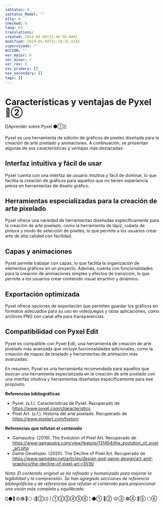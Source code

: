 ```yaml
---
iaStatus: 0
iaStatus_Model: ""
a11y: 0
checked: 0
lang: ES
translations: 
created: 2024-04-06T23:48:58.940Z
modified: 2024-05-03T21:39:35.414Z
supervisado: ""
ACCION: ""
ver_major: 0
ver_minor: 2
ver_rev: 5
nav_primary: []
nav_secondary: []
tags: []
---
```

# Características y ventajas de Pyxel 🔴②

[[Aprender sobre Pyxel  ⚫①]]

Pyxel es una herramienta de edición de gráficos de píxeles diseñada para la creación de arte pixelado y animaciones. A continuación, se presentan algunas de sus características y ventajas más destacadas:

## Interfaz intuitiva y fácil de usar

Pyxel cuenta con una interfaz de usuario intuitiva y fácil de dominar, lo que facilita la creación de gráficos para aquellos que no tienen experiencia previa en herramientas de diseño gráfico.

## Herramientas especializadas para la creación de arte pixelado

Pyxel ofrece una variedad de herramientas diseñadas específicamente para la creación de arte pixelado, como la herramienta de lápiz, cubeta de pintura y modo de selección de píxeles, lo que permite a los usuarios crear arte de alta calidad con facilidad.

## Capas y animaciones

Pyxel permite trabajar con capas, lo que facilita la organización de elementos gráficos en un proyecto. Además, cuenta con funcionalidades para la creación de animaciones simples y efectos de transición, lo que permite a los usuarios crear contenido visual atractivo y dinámico.

## Exportación optimizada

Pyxel ofrece opciones de exportación que permiten guardar los gráficos en formatos adecuados para su uso en videojuegos y otras aplicaciones, como archivos PNG con canal alfa para transparencias.

## Compatibilidad con Pyxel Edit

Pyxel es compatible con Pyxel Edit, una herramienta de creación de arte pixelado más avanzada que incluye funcionalidades adicionales, como la creación de mapas de teselado y herramientas de animación más avanzadas.

En resumen, Pyxel es una herramienta recomendada para aquellos que buscan una herramienta especializada en la creación de arte pixelado con una interfaz intuitiva y herramientas diseñadas específicamente para ese propósito.

**Referencias bibliográficas**

- Pyxel. (s.f.). Características de Pyxel. Recuperado de <https://www.pyxel.com/characteristics>
- Pixel Art. (s.f.). Historia del arte pixelado. Recuperado de <https://www.pixelart.com/history>

**Referencias que refutan el contenido**

- Gamasutra. (2019). The Evolution of Pixel Art. Recuperado de <https://www.gamasutra.com/view/feature/131454/the_evolution_of_pixel_art.php>
- Game Developer. (2020). The Decline of Pixel Art. Recuperado de <https://www.gamedev.net/articles/design-and-game-design/art-and-graphics/the-decline-of-pixel-art-r3516/>

*Nota: El contenido original se ha refinado y humanizado para mejorar la legibilidad y la comprensión. Se han agregado secciones de referencia bibliográficas y de referencias que refutan el contenido para proporcionar una visión más completa y equilibrada.*

[[⚫🔴 🟡 🟢 🔵⚪ (🔴②)]] | ①②③④⑤⑥ | ⚫① 🔴②  🟡 ③ 🟢④ 🔵⑤ ⚪⑥ 